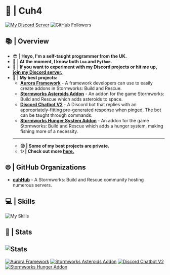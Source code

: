 # 👋 | Cuh4

[![My Discord Server](https://img.shields.io/discord/1167317932095848548?style=for-the-badge&logo=discord&label=Discord+Server)](https://discord.gg/CymKaDE2pj)
![GitHub Followers](https://img.shields.io/github/followers/Cuh4?style=for-the-badge&logo=github&color&label=GitHub+Followers)

## 📚 | Overview
- 😎 | **Heyo, I'm a self-taught programmer from the UK.**
- 🎫 | **At the moment, I know both `Lua` and `Python`.**
- 🎇 | **If you want to experiment with my Discord projects or hit me up, [join my Discord server.](https://discord.gg/CymKaDE2pj)**
- 🎨 | **My best projects:**
    - **[Aurora Framework](https://github.com/Cuh4/AuroraFramework)** - A framework developers can use to easily create addons in Stormworks: Build and Rescue.
    - **[Stormworks Asteroids Addon](https://github.com/Cuh4/SWAsteroidsAddon)** - An addon for the game Stormworks: Build and Rescue which adds asteroids to space.
    - **[Discord Chatbot V2](https://github.com/Cuh4/DiscordChatbotV2)** - A Discord bot that replies with an appropriately-fitting pre-generated response when pinged. The bot can be taught through commands.
    - **[Stormworks Hunger System Addon](https://github.com/cuhHub/SWHungerAddon)** - An addon for the game Stormworks: Build and Rescue which adds a hunger system, making fishing more of a necessity.
    ---
    - **😔 | Some of my best projects are private.**
    - **✨ | Check out more [here.](https://github.com/Cuh4?tab=repositories)**

## 🌐 | GitHub Organizations
- **[cuhHub](https://github.com/cuhHub)** - A Stormworks: Build and Rescue community hosting numerous servers.

## 💻 | Skills
![My Skills](https://skillicons.dev/icons?icons=lua,py,,github,flask,bots,discord,css,html,md,sqlite,mysql,replit,vscode)

## 📖 | Stats
![Stats](https://github-readme-stats.vercel.app/api?username=Cuh4&theme=dark&show_icons=true&custom_title=My+Stats&ring_color=1ac5f0)
---
[![Aurora Framework](https://github-readme-stats.vercel.app/api/pin/?username=Cuh4&repo=AuroraFramework&theme=dark)](https://github.com/Cuh4/AuroraFramework)
[![Stormworks Asteroids Addon](https://github-readme-stats.vercel.app/api/pin/?username=Cuh4&repo=SWAsteroidsAddon&theme=dark)](https://github.com/Cuh4/QuoteBot)
[![Discord Chatbot V2](https://github-readme-stats.vercel.app/api/pin/?username=Cuh4&repo=DiscordChatbotV2&theme=dark)](https://github.com/Cuh4/DiscordChatbotV2)
[![Stormworks Hunger Addon](https://github-readme-stats.vercel.app/api/pin/?username=cuhHub&repo=SWHungerAddon&theme=dark)](https://github.com/Cuh4/QuoteBot)